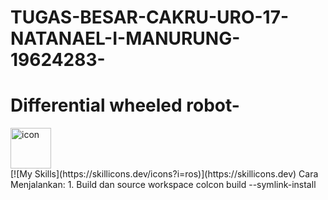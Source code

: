 # TUGAS-BESAR-CAKRU-URO-17-NATANAEL-I-MANURUNG-19624283-
# Differential wheeled robot-

<div style="display: flex; align-items: flex-start;"><img src="https://techstack-generator.vercel.app/python-icon.svg" alt="icon" width="65" height="65" /></div> [![My Skills](https://skillicons.dev/icons?i=ros)](https://skillicons.dev)
Cara Menjalankan:
  1.  Build dan source workspace
     colcon build --symlink-install
